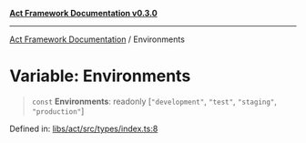 [**Act Framework Documentation v0.3.0**](../README.md)

***

[Act Framework Documentation](../globals.md) / Environments

# Variable: Environments

> `const` **Environments**: readonly \[`"development"`, `"test"`, `"staging"`, `"production"`\]

Defined in: [libs/act/src/types/index.ts:8](https://github.com/Rotorsoft/act-root/blob/44434ac9e20b81fc5bbda127e1633a974aa78bcb/libs/act/src/types/index.ts#L8)
